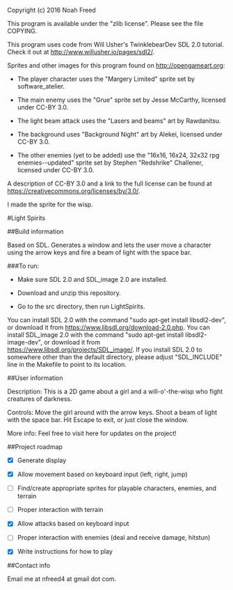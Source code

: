 Copyright (c) 2016 Noah Freed

This program is available under the "zlib license". Please see the file COPYING.

This program uses code from Will Usher's TwinklebearDev SDL 2.0 tutorial. Check it out at http://www.willusher.io/pages/sdl2/.

Sprites and other images for this program found on http://opengameart.org:

- The player character uses the "Margery Limited" sprite set by software_atelier.

- The main enemy uses the "Grue" sprite set by Jesse McCarthy, licensed under CC-BY 3.0.

- The light beam attack uses the "Lasers and beams" art by Rawdanitsu.

- The background uses "Background Night" art by Alekei, licensed under CC-BY 3.0.

- The other enemies (yet to be added) use the "16x16, 16x24, 32x32 rpg enemies--updated" sprite set by Stephen "Redshrike" Challener, licensed under CC-BY 3.0.

A description of CC-BY 3.0 and a link to the full license can be found at https://creativecommons.org/licenses/by/3.0/.

I made the sprite for the wisp.

#Light Spirits

##Build information

Based on SDL. 
Generates a window and lets the user move a character using the arrow keys and fire a beam of light with the space bar.

###To run:

- Make sure SDL 2.0 and SDL_image 2.0 are installed. 

- Download and unzip this repository.

- Go to the src directory, then run LightSpirits.

You can install SDL 2.0 with the command "sudo apt-get install libsdl2-dev", or download it from https://www.libsdl.org/download-2.0.php. 
You can install SDL_image 2.0 with the command "sudo apt-get install libsdl2-image-dev", or download it from https://www.libsdl.org/projects/SDL_image/.
If you install SDL 2.0 to somewhere other than the default directory, please adjust "SDL_INCLUDE" line in the Makefile to point to its location.

##User information

Description: This is a 2D game about a girl and a will-o'-the-wisp who fight creatures of darkness.

Controls: Move the girl around with the arrow keys. Shoot a beam of light with the space bar. Hit Escape to exit, or just close the window.

More info: Feel free to visit here for updates on the project!

##Project roadmap

- [x] Generate display

- [x] Allow movement based on keyboard input (left, right, jump)

- [ ] Find/create appropriate sprites for playable characters, enemies, and terrain

- [ ] Proper interaction with terrain

- [x] Allow attacks based on keyboard input

- [ ] Proper interaction with enemies (deal and receive damage, hitstun)

- [x] Write instructions for how to play

##Contact info

Email me at nfreed4 at gmail dot com.
